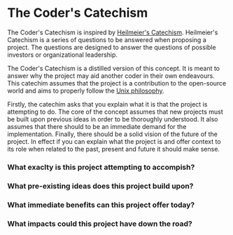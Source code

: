 # The Coder's Catechism

The Coder's Catechism is inspired by
[Heilmeier's Catechism](http://en.wikipedia.org/wiki/George_H._Heilmeier#Heilmeier.27s_Catechism).
Heilmeier's Catechism is a series of questions to be answered when proposing a
project. The questions are designed to answer the questions of possible
investors or organizational leadership.

The Coder's Catechism is a distilled version of this concept. It is meant to
answer why the project may aid another coder in their own endeavours.  This
catechim assumes that the project is a contribution to the open-source world
and aims to properly follow the
[Unix philosophy](http://en.wikipedia.org/wiki/Unix_philosophy).

Firstly, the catechim asks that you explain what it is that the project is
attempting to do. The core of the concept assumes that new projects must be
built upon previous ideas in order to be thoroughly understood. It also assumes
that there should to be an immediate demand for the implementation. Finally,
there should be a solid vision of the future of the project. In effect if you
can explain what the project is and offer context to its role when related to
the past, present and future it should make sense.

### What exaclty is this project attempting to accompish?

### What pre-existing ideas does this project build upon?

### What immediate benefits can this project offer today?

### What impacts could this project have down the road?
